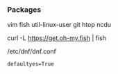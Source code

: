 ### Packages
vim fish util-linux-user git htop ncdu

curl -L https://get.oh-my.fish | fish

/etc/dnf/dnf.conf
```
defaultyes=True
```

